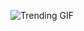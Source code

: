 
<!-- GIF_SECTION -->
![Trending GIF](https://media1.giphy.com/media/v1.Y2lkPThiYjIxNzcyampsaG9kYWpra2dwMDd5aWJ5ZnI2bDhnYzNscmZtY3AzZnVlM3F6eCZlcD12MV9naWZzX3NlYXJjaCZjdD1n/ukMiDlCmdv2og/giphy.gif)
<!-- END_GIF_SECTION -->
